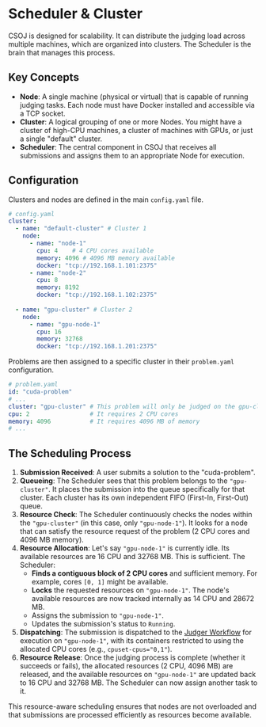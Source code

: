 # Scheduler & Cluster

CSOJ is designed for scalability. It can distribute the judging load across multiple machines, which are organized into clusters. The Scheduler is the brain that manages this process.

## Key Concepts

- **Node**: A single machine (physical or virtual) that is capable of running judging tasks. Each node must have Docker installed and accessible via a TCP socket.
- **Cluster**: A logical grouping of one or more Nodes. You might have a cluster of high-CPU machines, a cluster of machines with GPUs, or just a single "default" cluster.
- **Scheduler**: The central component in CSOJ that receives all submissions and assigns them to an appropriate Node for execution.

## Configuration

Clusters and nodes are defined in the main `config.yaml` file.

```yaml
# config.yaml
cluster:
  - name: "default-cluster" # Cluster 1
    node:
      - name: "node-1"
        cpu: 4    # 4 CPU cores available
        memory: 4096 # 4096 MB memory available
        docker: "tcp://192.168.1.101:2375"
      - name: "node-2"
        cpu: 8
        memory: 8192
        docker: "tcp://192.168.1.102:2375"
  
  - name: "gpu-cluster" # Cluster 2
    node:
      - name: "gpu-node-1"
        cpu: 16
        memory: 32768
        docker: "tcp://192.168.1.201:2375"
```

Problems are then assigned to a specific cluster in their `problem.yaml` configuration.

```yaml
# problem.yaml
id: "cuda-problem"
# ...
cluster: "gpu-cluster" # This problem will only be judged on the gpu-cluster
cpu: 2                 # It requires 2 CPU cores
memory: 4096           # It requires 4096 MB of memory
# ...
```

## The Scheduling Process

1.  **Submission Received**: A user submits a solution to the "cuda-problem".
2.  **Queueing**: The Scheduler sees that this problem belongs to the `"gpu-cluster"`. It places the submission into the queue specifically for that cluster. Each cluster has its own independent FIFO (First-In, First-Out) queue.
3.  **Resource Check**: The Scheduler continuously checks the nodes within the `"gpu-cluster"` (in this case, only `"gpu-node-1"`). It looks for a node that can satisfy the resource request of the problem (2 CPU cores and 4096 MB memory).
4.  **Resource Allocation**: Let's say `"gpu-node-1"` is currently idle. Its available resources are 16 CPU and 32768 MB. This is sufficient. The Scheduler:
      - **Finds a contiguous block of 2 CPU cores** and sufficient memory. For example, cores `[0, 1]` might be available.
      - **Locks** the requested resources on `"gpu-node-1"`. The node's available resources are now tracked internally as 14 CPU and 28672 MB.
      - Assigns the submission to `"gpu-node-1"`.
      - Updates the submission's status to `Running`.
5.  **Dispatching**: The submission is dispatched to the [Judger Workflow](https://www.google.com/search?q=./judger-workflow.md) for execution on `"gpu-node-1"`, with its containers restricted to using the allocated CPU cores (e.g., `cpuset-cpus="0,1"`).
6.  **Resource Release**: Once the judging process is complete (whether it succeeds or fails), the allocated resources (2 CPU, 4096 MB) are released, and the available resources on `"gpu-node-1"` are updated back to 16 CPU and 32768 MB. The Scheduler can now assign another task to it.

This resource-aware scheduling ensures that nodes are not overloaded and that submissions are processed efficiently as resources become available.
